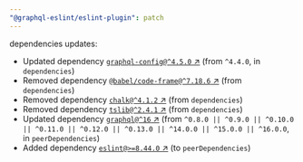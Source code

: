 ```yaml
---
"@graphql-eslint/eslint-plugin": patch
---
```

dependencies updates:
  - Updated dependency [`graphql-config@^4.5.0` ↗︎](https://www.npmjs.com/package/graphql-config/v/4.5.0) (from `^4.4.0`, in `dependencies`)
  - Removed dependency [`@babel/code-frame@^7.18.6` ↗︎](https://www.npmjs.com/package/@babel/code-frame/v/7.18.6) (from `dependencies`)
  - Removed dependency [`chalk@^4.1.2` ↗︎](https://www.npmjs.com/package/chalk/v/4.1.2) (from `dependencies`)
  - Removed dependency [`tslib@^2.4.1` ↗︎](https://www.npmjs.com/package/tslib/v/2.4.1) (from `dependencies`)
  - Updated dependency [`graphql@^16` ↗︎](https://www.npmjs.com/package/graphql/v/16.0.0) (from `^0.8.0 || ^0.9.0 || ^0.10.0 || ^0.11.0 || ^0.12.0 || ^0.13.0 || ^14.0.0 || ^15.0.0 || ^16.0.0`, in `peerDependencies`)
  - Added dependency [`eslint@>=8.44.0` ↗︎](https://www.npmjs.com/package/eslint/v/8.44.0) (to `peerDependencies`)
